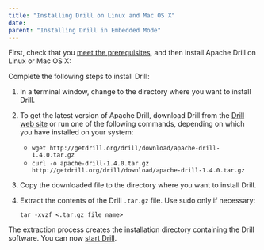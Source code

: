 ```yaml
---
title: "Installing Drill on Linux and Mac OS X"
date: 
parent: "Installing Drill in Embedded Mode"
---
```

First, check that you [meet the prerequisites]({{site.baseurl}}/docs/embedded-mode-prerequisites), and then install Apache Drill on Linux or Mac OS X:

Complete the following steps to install Drill:  

1. In a terminal window, change to the directory where you want to install Drill.

2. To get the latest version of Apache Drill, download Drill from the [Drill web site](http://getdrill.org/drill/download/apache-drill-1.4.0.tar.gz) or run one of the following commands, depending on which you have installed on your system:  
   * `wget http://getdrill.org/drill/download/apache-drill-1.4.0.tar.gz`  
   *  `curl -o apache-drill-1.4.0.tar.gz http://getdrill.org/drill/download/apache-drill-1.4.0.tar.gz`  

3. Copy the downloaded file to the directory where you want to install Drill. 

4. Extract the contents of the Drill `.tar.gz` file. Use sudo only if necessary:  

    `tar -xvzf <.tar.gz file name>`  

The extraction process creates the installation directory containing the Drill software. You can now [start Drill]({{site.baseurl}}/docs/starting-drill-on-linux-and-mac-os-x).
